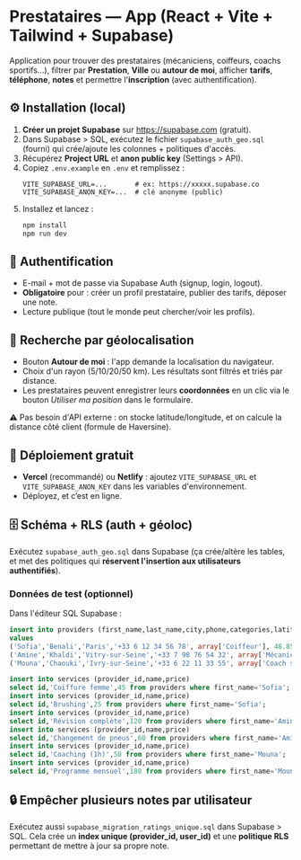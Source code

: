 
# Prestataires — App (React + Vite + Tailwind + Supabase)

Application pour trouver des prestataires (mécaniciens, coiffeurs, coachs sportifs...), filtrer par **Prestation**, **Ville** ou **autour de moi**, afficher **tarifs**, **téléphone**, **notes** et permettre l'**inscription** (avec authentification).

## ⚙️ Installation (local)
1. **Créer un projet Supabase** sur https://supabase.com (gratuit).
2. Dans Supabase > SQL, exécutez le fichier `supabase_auth_geo.sql` (fourni) qui crée/ajoute les colonnes + politiques d'accès.
3. Récupérez **Project URL** et **anon public key** (Settings > API).
4. Copiez `.env.example` en `.env` et remplissez :
   ```env
   VITE_SUPABASE_URL=...       # ex: https://xxxxx.supabase.co
   VITE_SUPABASE_ANON_KEY=...  # clé anonyme (public)
   ```
5. Installez et lancez :
   ```bash
   npm install
   npm run dev
   ```

## 🔐 Authentification
- E-mail + mot de passe via Supabase Auth (signup, login, logout).
- **Obligatoire** pour : créer un profil prestataire, publier des tarifs, déposer une note.
- Lecture publique (tout le monde peut chercher/voir les profils).

## 📍 Recherche par géolocalisation
- Bouton **Autour de moi** : l'app demande la localisation du navigateur.
- Choix d'un rayon (5/10/20/50 km). Les résultats sont filtrés et triés par distance.
- Les prestataires peuvent enregistrer leurs **coordonnées** en un clic via le bouton *Utiliser ma position* dans le formulaire.

⚠️ Pas besoin d'API externe : on stocke latitude/longitude, et on calcule la distance côté client (formule de Haversine).

## 🚀 Déploiement gratuit
- **Vercel** (recommandé) ou **Netlify** : ajoutez `VITE_SUPABASE_URL` et `VITE_SUPABASE_ANON_KEY` dans les variables d'environnement.
- Déployez, et c’est en ligne.

## 🗄️ Schéma + RLS (auth + géoloc)

Exécutez `supabase_auth_geo.sql` dans Supabase (ça crée/altère les tables, et met des politiques qui **réservent l'insertion aux utilisateurs authentifiés**).

### Données de test (optionnel)
Dans l'éditeur SQL Supabase :
```sql
insert into providers (first_name,last_name,city,phone,categories,latitude,longitude)
values
('Sofia','Benali','Paris','+33 6 12 34 56 78', array['Coiffeur'], 48.8566, 2.3522),
('Amine','Khaldi','Vitry-sur-Seine','+33 7 98 76 54 32', array['Mécanicien'], 48.7872, 2.3923),
('Mouna','Chaouki','Ivry-sur-Seine','+33 6 22 11 33 55', array['Coach sportif'], 48.8157, 2.3841);

insert into services (provider_id,name,price)
select id,'Coiffure femme',45 from providers where first_name='Sofia';
insert into services (provider_id,name,price)
select id,'Brushing',25 from providers where first_name='Sofia';
insert into services (provider_id,name,price)
select id,'Révision complète',120 from providers where first_name='Amine';
insert into services (provider_id,name,price)
select id,'Changement de pneus',60 from providers where first_name='Amine';
insert into services (provider_id,name,price)
select id,'Coaching (1h)',50 from providers where first_name='Mouna';
insert into services (provider_id,name,price)
select id,'Programme mensuel',180 from providers where first_name='Mouna';
```


## 🔒 Empêcher plusieurs notes par utilisateur
Exécutez aussi `supabase_migration_ratings_unique.sql` dans Supabase > SQL. Cela crée un **index unique (provider_id, user_id)** et une **politique RLS** permettant de mettre à jour sa propre note.
